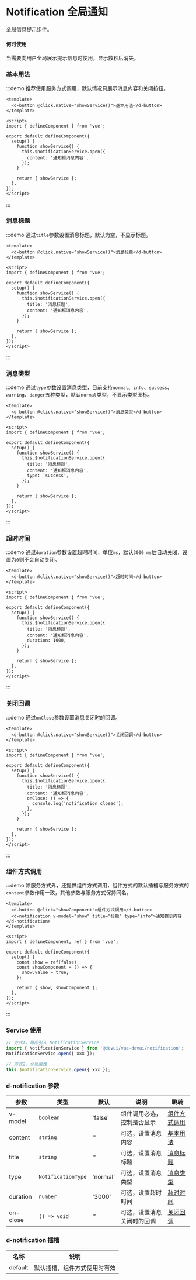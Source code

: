# Notification 全局通知

全局信息提示组件。

#### 何时使用

当需要向用户全局展示提示信息时使用，显示数秒后消失。

### 基本用法

:::demo 推荐使用服务方式调用，默认情况只展示消息内容和关闭按钮。

```vue
<template>
  <d-button @click.native="showService()">基本用法</d-button>
</template>

<script>
import { defineComponent } from 'vue';

export default defineComponent({
  setup() {
    function showService() {
      this.$notificationService.open({
        content: '通知框消息内容',
      });
    }

    return { showService };
  },
});
</script>
```

:::

### 消息标题

:::demo 通过`title`参数设置消息标题，默认为空，不显示标题。

```vue
<template>
  <d-button @click.native="showService()">消息标题</d-button>
</template>

<script>
import { defineComponent } from 'vue';

export default defineComponent({
  setup() {
    function showService() {
      this.$notificationService.open({
        title: '消息标题',
        content: '通知框消息内容',
      });
    }

    return { showService };
  },
});
</script>
```

:::

### 消息类型

:::demo 通过`type`参数设置消息类型，目前支持`normal`、`info`、`success`、`warning`、`danger`五种类型，默认`normal`类型，不显示类型图标。

```vue
<template>
  <d-button @click.native="showService()">消息类型</d-button>
</template>

<script>
import { defineComponent } from 'vue';

export default defineComponent({
  setup() {
    function showService() {
      this.$notificationService.open({
        title: '消息标题',
        content: '通知框消息内容',
        type: 'success',
      });
    }

    return { showService };
  },
});
</script>
```

:::

### 超时时间

:::demo 通过`duration`参数设置超时时间，单位`ms`，默认`3000 ms`后自动关闭，设置为`0`则不会自动关闭。

```vue
<template>
  <d-button @click.native="showService()">超时时间</d-button>
</template>

<script>
import { defineComponent } from 'vue';

export default defineComponent({
  setup() {
    function showService() {
      this.$notificationService.open({
        title: '消息标题',
        content: '通知框消息内容',
        duration: 1000,
      });
    }

    return { showService };
  },
});
</script>
```

:::

### 关闭回调

:::demo 通过`onClose`参数设置消息关闭时的回调。

```vue
<template>
  <d-button @click.native="showService()">关闭回调</d-button>
</template>

<script>
import { defineComponent } from 'vue';

export default defineComponent({
  setup() {
    function showService() {
      this.$notificationService.open({
        title: '消息标题',
        content: '通知框消息内容',
        onClose: () => {
          console.log('notification closed');
        },
      });
    }

    return { showService };
  },
});
</script>
```

:::

### 组件方式调用

:::demo 除服务方式外，还提供组件方式调用，组件方式的默认插槽与服务方式的`content`参数作用一致，其他参数与服务方式保持同名。

```vue
<template>
  <d-button @click="showComponent">组件方式调用</d-button>
  <d-notification v-model="show" title="标题" type="info">通知提示内容</d-notification>
</template>

<script>
import { defineComponent, ref } from 'vue';

export default defineComponent({
  setup() {
    const show = ref(false);
    const showComponent = () => {
      show.value = true;
    };

    return { show, showComponent };
  },
});
</script>
```

:::

### Service 使用

```typescript
// 方式1，局部引入 NotificationService
import { NotificationService } from '@devui/vue-devui/notification';
NotificationService.open({ xxx });

// 方式2，全局属性
this.$notificationService.open({ xxx });
```

### d-notification 参数

| 参数     | 类型               | 默认     | 说明                       | 跳转                          |
| -------- | ------------------ | -------- | -------------------------- | ----------------------------- |
| v-model  | `boolean`          | 'false'  | 组件调用必选，控制是否显示 | [组件方式调用](#组件方式调用) |
| content  | `string`           | ''       | 可选，设置消息内容         | [基本用法](#基本用法)         |
| title    | `string`           | ''       | 可选，设置消息标题         | [消息标题](#消息标题)         |
| type     | `NotificationType` | 'normal' | 可选，设置消息类型         | [消息类型](#消息类型)         |
| duration | `number`           | '3000'   | 可选，设置超时时间         | [超时时间](#超时时间)         |
| on-close | `() => void`       | ''       | 可选，设置消息关闭时的回调 | [关闭回调](#关闭回调)         |

### d-notification 插槽

| 名称    | 说明                         |
| ------- | ---------------------------- |
| default | 默认插槽，组件方式使用时有效 |
